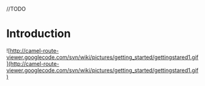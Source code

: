 //TODO

# Introduction #

![http://camel-route-viewer.googlecode.com/svn/wiki/pictures/getting_started/gettingstared1.gif](http://camel-route-viewer.googlecode.com/svn/wiki/pictures/getting_started/gettingstared1.gif)